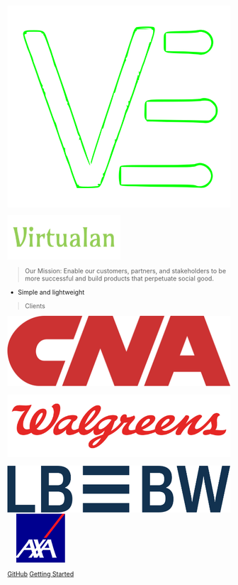
![logo](_media/icon.svg ':size=10%')

![Virtualan Software](_media/virtualan.png)

> Our Mission: Enable our customers, partners, and stakeholders to be more successful and build products that perpetuate social good.

- Simple and lightweight

> Clients

![CNA](_clients/cna.png ':size=10%') &nbsp;&nbsp;&nbsp;&nbsp;&nbsp; ![walgreens](_clients/walgreens.png ':size=10%') &nbsp;&nbsp;&nbsp;&nbsp; ![LBBW](_clients/lbbw.svg ':size=10%') &nbsp;&nbsp;&nbsp;&nbsp; ![AXA](_clients/axa.svg ':size=5%')


[GitHub](https://github.com/virtualansoftware)
[Getting Started](#Virtualan)



